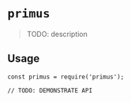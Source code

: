 # `primus`

> TODO: description

## Usage

```
const primus = require('primus');

// TODO: DEMONSTRATE API
```
